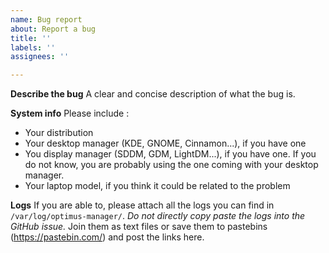 ```yaml
---
name: Bug report
about: Report a bug
title: ''
labels: ''
assignees: ''

---
```


**Describe the bug**
A clear and concise description of what the bug is.

**System info**
Please include :
- Your distribution
- Your desktop manager (KDE, GNOME, Cinnamon...), if you have one
- You display manager (SDDM, GDM, LightDM...), if you have one. If you do not know, you are probably using the one coming with your desktop manager.
- Your laptop model, if you think it could be related to the problem

**Logs**
If you are able to, please attach all the logs you can find in `/var/log/optimus-manager/`. *Do not directly copy paste the logs into the GitHub issue.* Join them as text files or save them to pastebins (https://pastebin.com/) and post the links here.
